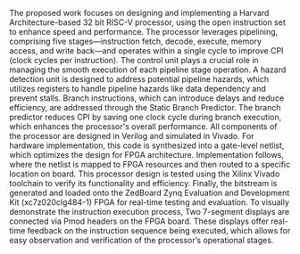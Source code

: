 The proposed work focuses on designing and implementing a Harvard Architecture-based 32
bit RISC-V processor, using the open instruction set to enhance speed and performance. The 
processor leverages pipelining, comprising five stages—instruction fetch, decode, execute, 
memory access, and write back—and operates within a single cycle to improve CPI (clock 
cycles per instruction). The control unit plays a crucial role in managing the smooth execution 
of each pipeline stage operation. A hazard detection unit is designed to address potential 
pipeline hazards, which utilizes registers to handle pipeline hazards like data dependency and 
prevent stalls. Branch instructions, which can introduce delays and reduce efficiency, are 
addressed through the Static Branch Predictor. The branch predictor reduces CPI by saving one 
clock cycle during branch execution, which enhances the processor's overall performance. All 
components of the processor are designed in Verilog and simulated in Vivado. For hardware 
implementation, this code is synthesized into a gate-level netlist, which optimizes the design 
for FPGA architecture. Implementation follows, where the netlist is mapped to FPGA resources 
and then routed to a specific location on board. This processor design is tested using the Xilinx 
Vivado toolchain to verify its functionality and efficiency. Finally, the bitstream is generated 
and loaded onto the ZedBoard Zynq Evaluation and Development Kit (xc7z020clg484-1) 
FPGA for real-time testing and evaluation. To visually demonstrate the instruction execution 
process, Two 7-segment displays are connected via Pmod headers on the FPGA board. These 
displays offer real-time feedback on the instruction sequence being executed, which allows for 
easy observation and verification of the processor’s operational stages.  
